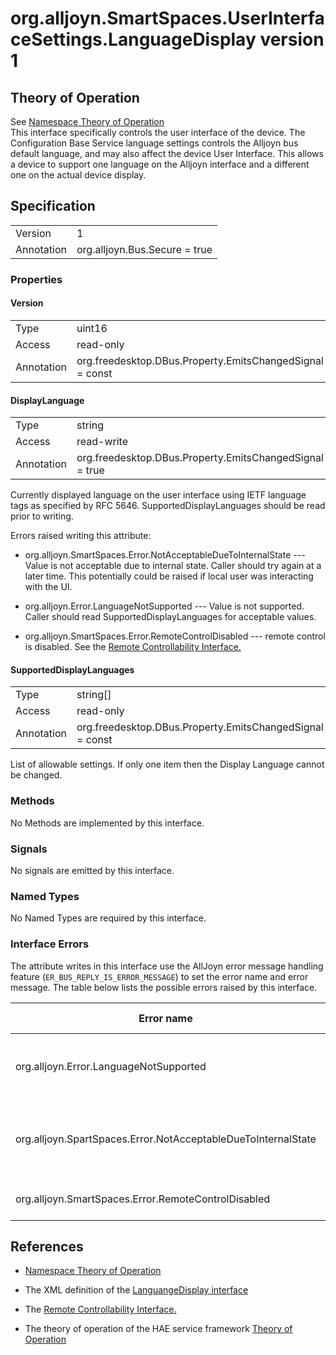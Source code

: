 # org.alljoyn.SmartSpaces.UserInterfaceSettings.LanguageDisplay version 1

## Theory of Operation

See [Namespace Theory of Operation](theory-of-operation)  
This interface specifically controls the user interface of the device.  The 
Configuration Base Service language settings controls the Alljoyn bus default
language, and may also affect the device User Interface.  This allows a device 
to support one language on the Alljoyn interface and a different one on the 
actual device display.

## Specification

|                       |                                                                       |
|-----------------------|-----------------------------------------------------------------------|
| Version               | 1                                                                     |
| Annotation            | org.alljoyn.Bus.Secure = true                                         |

### Properties

#### Version

|                       |                                                                       |
|-----------------------|-----------------------------------------------------------------------|
| Type                  | uint16                                                                |
| Access                | read-only                                                             |
| Annotation            | org.freedesktop.DBus.Property.EmitsChangedSignal = const              |


#### DisplayLanguage

|                       |                                                                       |
|-----------------------|-----------------------------------------------------------------------|
| Type                  | string                                                                |
| Access                | read-write                                                            |
| Annotation            | org.freedesktop.DBus.Property.EmitsChangedSignal = true               |

Currently displayed language on the user interface using IETF language tags as
specified by RFC 5646.  SupportedDisplayLanguages should be read prior to 
writing.

Errors raised writing this attribute:

* org.alljoyn.SmartSpaces.Error.NotAcceptableDueToInternalState 
--- Value is not acceptable due to internal state.  Caller should try again at a 
later time.  This potentially could be raised if local user was interacting with 
the UI.

* org.alljoyn.Error.LanguageNotSupported --- Value is not supported.  Caller 
should read SupportedDisplayLanguages for acceptable values.

* org.alljoyn.SmartSpaces.Error.RemoteControlDisabled --- remote control is 
disabled.   See the [Remote Controllability Interface.](../org.alljoyn.SmartSpaces.Operation/RemoteControllability-v1)


#### SupportedDisplayLanguages

|                       |                                                                       |
|-----------------------|-----------------------------------------------------------------------|
| Type                  | string[]                                                              |
| Access                | read-only                                                             |
| Annotation            | org.freedesktop.DBus.Property.EmitsChangedSignal = const              |

List of allowable settings.  If only one item then the Display Language
cannot be changed.

### Methods

No Methods are implemented by this interface.

### Signals

No signals are emitted by this interface.

### Named Types

No Named Types are required by this interface.

### Interface Errors

The attribute writes in this interface use the AllJoyn error message handling 
feature (`ER_BUS_REPLY_IS_ERROR_MESSAGE`) to set the error name and error 
message. The table below lists the possible errors raised by this interface.

|                           Error name                          |                   Error message                   |
|---------------------------------------------------------------|---------------------------------------------------|
| org.alljoyn.Error.LanguageNotSupported                        | The language specified is not supported           |
| org.alljoyn.SpartSpaces.Error.NotAcceptableDueToInternalState | The value is not acceptable due to internal state |
| org.alljoyn.SmartSpaces.Error.RemoteControlDisabled           | Remote control disabled                           |


## References

* [Namespace Theory of Operation](theory-of-operation)

* The XML definition of the [LanguangeDisplay interface](LanguageDisplay-v1.xml)

* The [Remote Controllability Interface.](../org.alljoyn.SmartSpaces.Operation/RemoteControllability-v1)

* The theory of operation of the HAE service framework [Theory of Operation](/org.alljoyn.SmartSpaces/theory-of-operation-v1)

